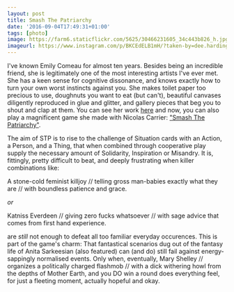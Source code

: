 ```yaml
---
layout: post
title: Smash The Patriarchy
date: '2016-09-04T17:49:31+01:00'
tags: [photo]
image: https://farm6.staticflickr.com/5625/30466231605_34c443b826_h.jpg
imageurl: https://www.instagram.com/p/BKCEdELB1mH/?taken-by=dee.harding
---
```


I've known Emily Comeau for almost ten years. Besides being an incredible friend, she is legitimately one of the most interesting artists I've ever met. She has a keen sense for cognitive dissonance, and knows exactly how to turn your own worst instincts against you. She makes toilet paper too precious to use, doughnuts you want to eat (but can't), beautiful canvases diligently reproduced in glue and glitter, and gallery pieces that beg you to shout and clap at them. You can see her work [here](https://emilycomeau.com/portfolio/) and now, you can also play a magnificent game she made with Nicolas Carrier: ["Smash The Patriarchy"](https://emilycomeau.com/smash-the-patriarchy/). <!--more-->

The aim of STP is to rise to the challenge of Situation cards with an Action, a Person, and a Thing, that when combined through cooperative play supply the necessary amount of Solidarity, Inspiration or Misandry. It is, fittingly, pretty difficult to beat, and deeply frustrating when killer combinations like:

A stone-cold feminist killjoy // telling gross man-babies exactly what they are // with boundless patience and grace. 

*or*

Katniss Everdeen // giving zero fucks whatsoever // with sage advice that comes from first hand experience. 

are *still* not enough to defeat all too familiar everyday occurences. This is part of the game's charm: That fantastical scenarios dug out of the fantasy life of Anita Sarkeesian (also featured) can (and do) still fail against energy-sappingly normalised events. Only when, eventually, Mary Shelley // organizes a politically charged flashmob // with a dick withering howl from the depths of Mother Earth, and you DO win a round does everything feel, for just a fleeting moment, actually hopeful and okay. 
